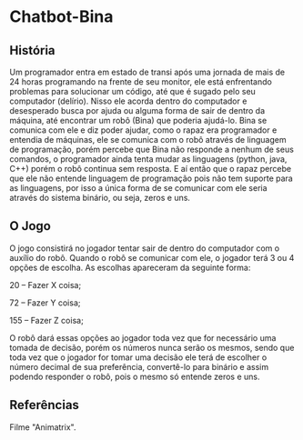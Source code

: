# Chatbot-Bina

## História
Um programador entra em estado de transi após uma jornada de mais de 24 horas programando na
frente de seu monitor, ele está enfrentando problemas para solucionar um código, até que é sugado
pelo seu computador (delírio). Nisso ele acorda dentro do computador e desesperado busca por
ajuda ou alguma forma de sair de dentro da máquina, até encontrar um robô (Bina) que poderia
ajudá-lo. Bina se comunica com ele e diz poder ajudar, como o rapaz era programador e entendia de
máquinas, ele se comunica com o robô através de linguagem de programação, porém percebe que
Bina não responde a nenhum de seus comandos, o programador ainda tenta mudar as linguagens
(python, java, C++) porém o robô continua sem resposta. E aí então que o rapaz percebe que ele não
entende linguagem de programação pois não tem suporte para as linguagens, por isso a única forma
de se comunicar com ele seria através do sistema binário, ou seja, zeros e uns.

## O Jogo
O jogo consistirá no jogador tentar sair de dentro do computador com o auxílio do robô. Quando o
robô se comunicar com ele, o jogador terá 3 ou 4 opções de escolha. As escolhas apareceram da
seguinte forma:

20 – Fazer X coisa;

72 – Fazer Y coisa;

155 – Fazer Z coisa;

O robô dará essas opções ao jogador toda vez que for necessário uma tomada de decisão, porém os
números nunca serão os mesmos, sendo que toda vez que o jogador for tomar uma decisão ele terá
de escolher o número decimal de sua preferência, convertê-lo para binário e assim podendo
responder o robô, pois o mesmo só entende zeros e uns.

## Referências
Filme "Animatrix".